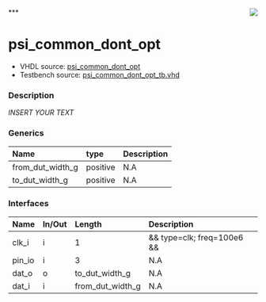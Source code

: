<img align="right" src="../doc/psi_logo.png">
***

# psi_common_dont_opt
 - VHDL source: [psi_common_dont_opt](C:/Users/stef_b/git/GFA/Libraries/Firmware/VHDL/psi_common/hdl/psi_common_dont_opt.vhd)
 - Testbench source: [psi_common_dont_opt_tb.vhd](../testbench/psi_common_dont_opt_tb/psi_common_dont_opt_tb.vhd)

### Description
*INSERT YOUR TEXT*

### Generics
| Name             | type     | Description   |
|:-----------------|:---------|:--------------|
| from_dut_width_g | positive | N.A           |
| to_dut_width_g   | positive | N.A           |

### Interfaces
| Name   | In/Out   | Length           | Description                |
|:-------|:---------|:-----------------|:---------------------------|
| clk_i  | i        | 1                | && type=clk; freq=100e6 && |
| pin_io | i        | 3                | N.A                        |
| dat_o  | o        | to_dut_width_g   | N.A                        |
| dat_i  | i        | from_dut_width_g | N.A                        |